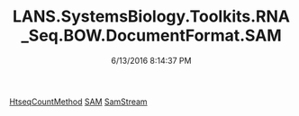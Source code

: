 ﻿---
title: LANS.SystemsBiology.Toolkits.RNA_Seq.BOW.DocumentFormat.SAM
date: 6/13/2016 8:14:37 PM
---

[HtseqCountMethod](T-LANS.SystemsBiology.Toolkits.RNA_Seq.BOW.DocumentFormat.SAM.HtseqCountMethod.html)
[SAM](T-LANS.SystemsBiology.Toolkits.RNA_Seq.BOW.DocumentFormat.SAM.SAM.html)
[SamStream](T-LANS.SystemsBiology.Toolkits.RNA_Seq.BOW.DocumentFormat.SAM.SamStream.html)
